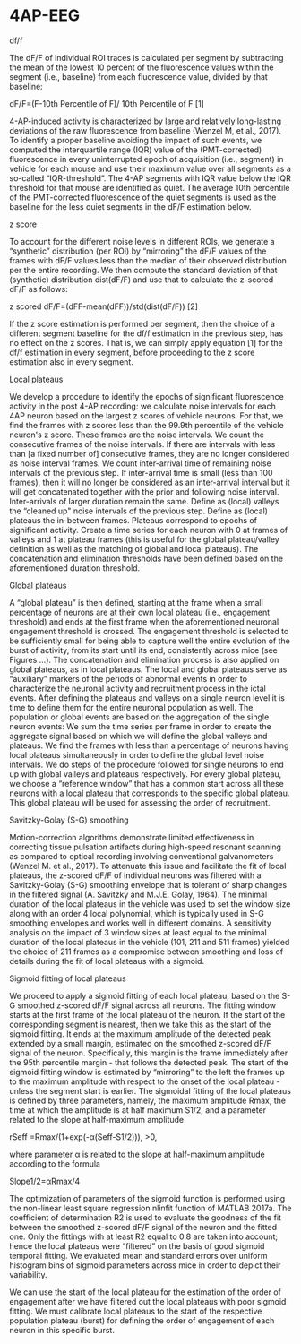 # 4AP-EEG 
df/f

The dF/F of individual ROI traces is calculated per segment by subtracting the mean of the lowest 10 percent of the fluorescence values within the segment (i.e., baseline) from each fluorescence value, divided by that baseline:

dF/F=(F-10th Percentile of F)/ 10th Percentile of F                [1]

4-AP-induced activity is characterized by large and relatively long-lasting deviations of the raw fluorescence from baseline (Wenzel M, et al., 2017). To identify a proper baseline avoiding the impact of such events, we computed the interquartile range (IQR) value of the (PMT-corrected) fluorescence in every uninterrupted epoch of acquisition (i.e., segment) in vehicle for each mouse and use their maximum value over all segments as a so-called “IQR-threshold”. The 4-AP segments with IQR value below the IQR threshold for that mouse are identified as quiet. The average 10th percentile of the PMT-corrected fluorescence of the quiet segments is used as the baseline for the less quiet segments in the dF/F estimation below. 

z score

To account for the different noise levels in different ROIs, we generate a “synthetic” distribution (per ROI) by “mirroring” the dF/F values of the frames with dF/F values less than the median of their observed distribution per the entire recording. We then compute the standard deviation of that (synthetic) distribution dist(dF/F) and use that to calculate the z-scored dF/F as follows:

z scored dF/F=(dFF-mean(dFF))/std(dist(dF/F)) 						          [2]

If the z score estimation is performed per segment, then the choice  of a different segment baseline for the df/f estimation in the previous step, has no effect on the z scores. That is, we can simply apply equation [1] for the df/f estimation in every segment, before proceeding to the z score estimation also in every segment.

Local plateaus

We develop a procedure to identify the epochs of significant fluorescence activity in the post 4-AP recording: we calculate noise intervals for each 4AP neuron based on the largest z scores of vehicle neurons. For that, we find the frames with z scores less than the 99.9th percentile of the vehicle neuron's z score. These frames are the noise intervals. We count the consecutive frames of the noise intervals. If there are intervals with less than [a fixed number of] consecutive frames, they are no longer considered as noise interval frames. We count inter-arrival time of remaining noise intervals of the previous step. If inter-arrival time is small (less than 100 frames), then it will no longer be considered as an inter-arrival interval but it will get concatenated together with the prior and following noise interval. Inter-arrivals of larger duration remain the same. Define as (local) valleys the “cleaned up" noise intervals of the previous step. Define as (local) plateaus the in-between frames. Plateaus correspond to epochs of significant activity. Create a time series for each neuron with 0 at frames of valleys and 1 at plateau frames (this is useful for the global plateau/valley definition as well as the matching of global and local plateaus). The concatenation and elimination thresholds have been defined based on the aforementioned duration threshold. 

Global plateaus

A “global plateau” is then defined, starting at the frame when a small percentage of neurons are at their own local plateau (i.e., engagement threshold) and ends at the first frame when the aforementioned neuronal engagement threshold is crossed.  The engagement threshold is selected to be sufficiently small for being able to capture well the entire evolution of the burst of activity, from its start until its end, consistently across mice (see Figures ...). The concatenation and elimination process is also applied on global plateaus, as in local plateaus. The local and global plateaus serve as “auxiliary” markers of the periods of abnormal events in order to characterize the neuronal activity and recruitment process in the ictal events.
After defining the plateaus and valleys on a single neuron level it is time to define them for the entire neuronal population as well. The population or global events are based on the aggregation of the single neuron events: We sum the time series per frame in order to create the aggregate signal based on which we will define the global valleys and plateaus. We find the frames with less than a percentage of neurons having local plateaus simultaneously in order to define the global level noise intervals. We do steps of the procedure followed for single neurons to end up with global valleys and plateaus respectively.
For every global plateau, we choose a “reference window” that has a common start across all these neurons with a local plateau that corresponds to the specific global plateau. This global plateau will be used for assessing the order of recruitment.

Savitzky-Golay (S-G) smoothing

Motion-correction algorithms demonstrate limited effectiveness in correcting tissue pulsation artifacts during high-speed resonant scanning as compared to optical recording involving conventional galvanometers (Wenzel M. et al., 2017). To attenuate this issue and facilitate the fit of local plateaus, the z-scored dF/F of individual neurons was filtered with a Savitzky-Golay (S-G) smoothing envelope that is tolerant of sharp changes in the filtered signal (A. Savitzky and M.J.E. Golay, 1964). The minimal duration of the local plateaus in the vehicle was used to set the window size along with an order 4 local polynomial, which is typically used in S-G smoothing envelopes and works well in different domains. A sensitivity analysis on the impact of 3 window sizes at least equal to the minimal duration of the local plateaus in the vehicle  (101, 211 and 511 frames) yielded the choice of 211 frames as a compromise between smoothing and loss of details during the fit of local plateaus with a sigmoid.

Sigmoid fitting of local plateaus

We proceed to apply a sigmoid fitting of each local plateau, based on the S-G smoothed z-scored dF/F signal across all neurons. The fitting window starts at the first frame of the local plateau of the neuron. If the start of the corresponding segment is nearest, then we take this as the start of the sigmoid fitting. It ends at the maximum amplitude of the detected peak   extended by a small margin, estimated on the smoothed z-scored dF/F signal of the neuron. Specifically, this margin is the frame immediately after the 95th percentile margin -  that follows the detected peak. The start of the sigmoid fitting window is estimated by “mirroring” to the left the frames up to the maximum amplitude with respect to the onset of the local plateau - unless the segment start is earlier. 
The sigmoidal fitting of the local plateaus is defined by three parameters, namely, the maximum amplitude Rmax, the time at which the amplitude is at half maximum S1/2, and a parameter related to the slope at half-maximum amplitude 

rSeff =Rmax/(1+exp(-α(Seff-S1/2))), >0, 

where parameter α is related to the slope at half-maximum amplitude according to the formula 

Slope1/2=αRmax/4

The optimization of parameters of the sigmoid function is performed using the non-linear least square regression nlinfit function of MATLAB 2017a.  The coefficient of determination R2 is used to evaluate the goodness of the fit between the smoothed z-scored dF/F signal of the neuron and the fitted one. Only the fittings with at least R2 equal to 0.8 are taken into account; hence the local plateaus were “filtered” on the basis of good sigmoid temporal fitting. We evaluated mean and standard errors over uniform histogram bins of sigmoid parameters across mice in order to depict their variability. 

We can use the start of the local plateau for the estimation of the order of engagement after we have filtered out the local plateaus with poor sigmoid fitting. We must calibrate local plateaus to the start of the respective population plateau (burst) for defining the order of engagement of each neuron in this specific burst. 
